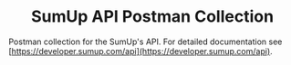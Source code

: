 <div align="center">

# SumUp API Postman Collection

</div>

Postman collection for the SumUp's API. For detailed documentation see [https://developer.sumup.com/api](https://developer.sumup.com/api).
